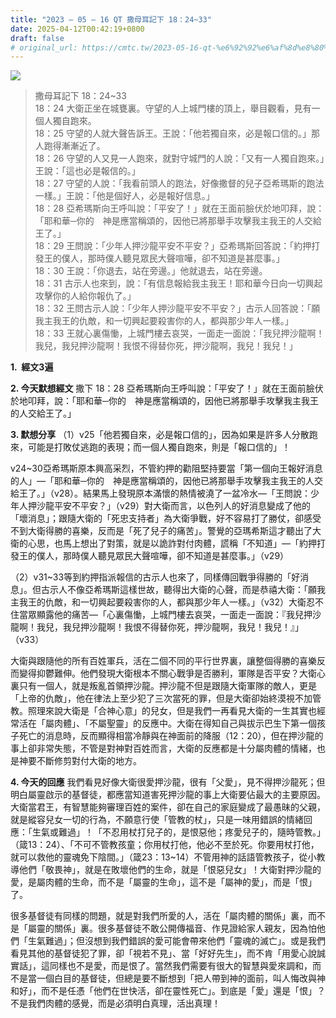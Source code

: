 ```yaml
---
title: "2023 – 05 – 16 QT 撒母耳記下 18：24~33"
date: 2025-04-12T00:42:19+0800
draft: false
# original_url: https://cmtc.tw/2023-05-16-qt-%e6%92%92%e6%af%8d%e8%80%b3%e8%a8%98%e4%b8%8b-19%ef%bc%9a18
---
```


![](/images/qt.jpg)
> 撒母耳記下 18：24\~33  
> 18：24 大衛正坐在城甕裏。守望的人上城門樓的頂上，舉目觀看，見有一個人獨自跑來。  
> 18：25 守望的人就大聲告訴王。王說：「他若獨自來，必是報口信的。」那人跑得漸漸近了。  
> 18：26 守望的人又見一人跑來，就對守城門的人說：「又有一人獨自跑來。」王說：「這也必是報信的。」  
> 18：27 守望的人說：「我看前頭人的跑法，好像撒督的兒子亞希瑪斯的跑法一樣。」王說：「他是個好人，必是報好信息。」  
> 18：28 亞希瑪斯向王呼叫說：「平安了！」就在王面前臉伏於地叩拜，說：「耶和華─你的　神是應當稱頌的，因他已將那舉手攻擊我主我王的人交給王了。」  
> 18：29 王問說：「少年人押沙龍平安不平安？」亞希瑪斯回答說：「約押打發王的僕人，那時僕人聽見眾民大聲喧嘩，卻不知道是甚麼事。」  
> 18：30 王說：「你退去，站在旁邊。」他就退去，站在旁邊。  
> 18：31 古示人也來到，說：「有信息報給我主我王！耶和華今日向一切興起攻擊你的人給你報仇了。」  
> 18：32 王問古示人說：「少年人押沙龍平安不平安？」古示人回答說：「願我主我王的仇敵，和一切興起要殺害你的人，都與那少年人一樣。」  
> 18：33 王就心裏傷慟，上城門樓去哀哭，一面走一面說：「我兒押沙龍啊！我兒，我兒押沙龍啊！我恨不得替你死，押沙龍啊，我兒！我兒！」

**1.  經文3遍**

**2. 今天默想經文**
撒下 18：28 亞希瑪斯向王呼叫說：「平安了！」就在王面前臉伏於地叩拜，說：「耶和華─你的　神是應當稱頌的，因他已將那舉手攻擊我主我王的人交給王了。」

**3. 默想分享**
（1）v25「他若獨自來，必是報口信的」，因為如果是許多人分散跑來，可能是打敗仗逃跑的表現；而一個人獨自跑來，則是「報口信的」！

v24\~30亞希瑪斯原本興高采烈，不管約押的勸阻堅持要當「第一個向王報好消息的人」—「耶和華─你的　神是應當稱頌的，因他已將那舉手攻擊我主我王的人交給王了。」（v28）。結果馬上發現原本滿懷的熱情被澆了一盆冷水—「王問說：少年人押沙龍平安不平安？」（v29）對大衛而言，以色列人的好消息變成了他的「壞消息」；跟隨大衛的「死忠支持者」為大衛爭戰，好不容易打了勝仗，卻感受不到大衛得勝的喜樂，反而是「死了兒子的痛苦」。警覺的亞瑪希斯這才聽出了大衛的心思，也馬上想出了對策，就是以詭詐對付肉體，謊稱「不知道」—「約押打發王的僕人，那時僕人聽見眾民大聲喧嘩，卻不知道是甚麼事。」（v29）

（2）v31\~33等到約押指派報信的古示人也來了，同樣傳回戰爭得勝的「好消息」。但古示人不像亞希瑪斯這樣世故，聽得出大衛的心聲，而是恭禧大衛：「願我主我王的仇敵，和一切興起要殺害你的人，都與那少年人一樣。」（v32）大衛忍不住當眾顯露他的痛苦—「心裏傷慟，上城門樓去哀哭，一面走一面說：『我兒押沙龍啊！我兒，我兒押沙龍啊！我恨不得替你死，押沙龍啊，我兒！我兒！』」（v33）

大衛與跟隨他的所有百姓軍兵，活在二個不同的平行世界裏，讓整個得勝的喜樂反而變得抑鬱難伸。他們發現大衛根本不關心戰爭是否勝利，軍隊是否平安？大衛心裏只有一個人，就是叛亂首領押沙龍。押沙龍不但是跟隨大衛軍隊的敵人，更是「上帝的仇敵」，他在律法上至少犯了三次當死的罪，但是大衛卻始終漠視不加管教。照理來說大衛是「合神心意」的兒女，但是我們一再看見大衛的一生其實也經常活在「屬肉體」、「不屬聖靈」的反應中。大衛在得知自己與拔示巴生下第一個孩子死亡的消息時，反而顯得相當冷靜與在神面前的降服（12：20），但在押沙龍的事上卻非常失態，不管是對神對百姓而言，大衛的反應都是十分屬肉體的情緒，也是神要不斷修剪對付大衛的地方。

**4. 今天的回應**
我們看見好像大衛很愛押沙龍，很有「父愛」，見不得押沙龍死；但明白屬靈啟示的基督徒，都應當知道害死押沙龍的事上大衛要佔最大的主要原因。大衛當君王，有智慧能夠審理百姓的案件，卻在自己的家庭變成了最愚昧的父親，就是縱容兒女一切的行為，不願意行使「管教的杖」，只是一味用錯誤的情緒回應：「生氣或難過」！「不忍用杖打兒子的，是恨惡他；疼愛兒子的，隨時管教。」（箴13：24）、「不可不管教孩童；你用杖打他，他必不至於死。你要用杖打他，就可以救他的靈魂免下陰間。」（箴23：13\~14）不管用神的話語管教孩子，從小教導他們「敬畏神」，就是在敗壞他們的生命，就是「恨惡兒女」！大衛對押沙龍的愛，是屬肉體的生命，而不是「屬靈的生命」，這不是「屬神的愛」，而是「恨」了。

很多基督徒有同樣的問題，就是對我們所愛的人，活在「屬肉體的關係」裏，而不是「屬靈的關係」裏。很多基督徒不敢公開傳福音、作見證給家人親友，因為怕他們「生氣難過」；但沒想到我們錯誤的愛可能會帶來他們「靈魂的滅亡」。或是我們看見其他的基督徒犯了罪，卻「視若不見」、當「好好先生」，而不肯「用愛心說誠實話」，這同樣也不是愛，而是恨了。當然我們需要有很大的智慧與愛來調和，而不是當一個白目的基督徒，但總是要不斷想到「把人帶到神的面前，叫人悔改與神和好」，而不是任憑「他們在世快活，卻在靈性死亡」。到底是「愛」還是「恨」？不是我們肉體的感覺，而是必須明白真理，活出真理！
